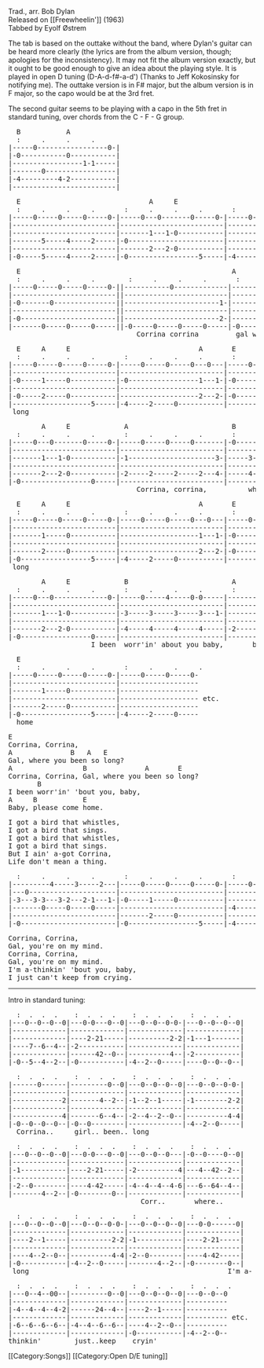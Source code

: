 Trad., arr. Bob Dylan<br>
Released on [[Freewheelin']] (1963)<br>
Tabbed by Eyolf Østrem

The tab is based on the outtake without the band, where Dylan's guitar
can be heard more clearly (the lyrics are from the album version, though;
apologies for the inconsistency). It may not fit the album version exactly,
but it ought to be good enough to give an idea about the playing
style. It is played in open D tuning (D-A-d-f#-a-d') (Thanks to Jeff
Kokosinsky for notifying me). The outtake version is in F# major, but
the album version is in F major, so the capo would be at the 3rd fret.

The second guitar seems to be playing with a capo in the 5th fret in
standard tuning, over chords from the C - F - G group.

<pre class="tab">
  B           A
  :     .     .     .      
|-----0-----------------0-|
|-0-----------0-----------|
|-----------------1-1-----|
|-------0-----------------|
|-4---------4-2-----------|
|-------------------------|
</pre>

<pre class="tab">
  E                               A     E                               A
  :     .     .     .       :     .     .     .       :     .     .     .
|-----0-----0-----0-----0-|-----0---0-------0-----0-|-----0-----0-----0---0---|
|-------------------------|-------------------------|-------------------------|
|-------------------------|-------1---1-0-----------|-------------------1---1-|
|-------5-----4-----2-----|-0-----------------------|-------------------------|
|-------------------------|-------2---2-0-----------|-------------------2---2-|
|-0-----5-----4-----2-----|-0-----------------5-----|-4-----2-----0-----------|
</pre>
<pre class="tab">
  E                                                   A            B     A
  :     .     .     .        :     .     .     .       :     .     .     .
|-----0-----0-----0-----0-||-----------0-------------|-----------------0-----0-|
|-------------------------||-------------------------|-------------------------|
|-0-------0---------------||-----------------------1-|-------------3-----1-----|
|-------------------------||-------------------------|-------------------------|
|-0-----------------------||-----------------------2-|-------------4-----2-----|
|-------0-----0-----0-----||-0-----0-----0-----0-----|-0-----0-----------------|
                               Corrina corrina         gal where you been  so
</pre>
<pre class="tab">
  E     A     E                               A       E
  :     .     .     .       :     .     .     .       :     .     .     .
|-----0-----0-----0-----0-|-----0-----0-----0---0---|-----0-----0-----0-----0-|
|-------------------------|-------------------------|-------------------------|
|-0-----1-----0-----------|-0-----------------1---1-|-0-----------------------|
|-------------------------|-------------------------|-------------------------|
|-0-----2-----0-----------|-------------------2---2-|-0-----------------------|
|-------------------5-----|-4-----2-----0-----------|-------5-----4-----2-----|
 long
</pre>

<pre class="tab">
        A     E             A                         B           A
  :     .     .     .       :     .     .     .       :     .     .     .
|-----0---0-------0-----0-|-----0-----0-----0-------|-0-----0---------0-----0-|
|-------------------------|-------------------------|-------------------------|
|-------1---1-0-----------|-1---------------------3-|-----3-----3-1-----1-----|
|-------------------------|-------------------------|-------------------------|
|-------2---2-0-----------|-2-----2-----2-----2---4-|-----4-----4-2-----2-----|
|-0-----------------0-----|-------------------------|-------------------------|
                               Corrina, corrina,          where you been so
</pre>

<pre class="tab">
  E     A     E                               A       E
  :     .     .     .       :     .     .     .       :     .     .     .
|-----0-----0-----0-----0-|-----0-----0-----0---0---|-----0-----0-----0-----0-|
|-------------------------|-------------------------|-------------------------|
|-------1-----0-----------|-------------------1---1-|-0-----------------------|
|-------------------------|-------------------------|-------------------------|
|-------2-----0-----------|-------------------2---2-|-0-----------------------|
|-0-----------------5-----|-4-----2-----0-----------|-------5-----4-----2-----|
 long
</pre>
<pre class="tab">
        A     E             B                         A           B
  :     .     .     .       :     .     .     .       :     .     .     .
|-----0---0-------------0-|-----0-----4-----0-0-----|-----------------0-----0-|
|-------------------------|-------------------------|-------------------------|
|-------1---1-0-----------|-3-----3-----3-----3---1-|-----------1-3-----3-----|
|-------------------------|-------------------------|-------------------------|
|-------2---2-0-----------|-4-----4-----4-----4-----|-2-----2-----4-----4-----|
|-0-----------------0-----|-------------------------|-------------------------|
                    I been  worr'in' about you baby,       baby, please come
</pre>
<pre class="tab">
  E
  :     .     .     .       :     .     .     .
|-----0-----0-----0-----0-|-----0-----0-----0-
|-------------------------|-------------------
|-------1-----0-----------|-------------------
|-------------------------|------------------- etc.
|-------2-----0-----------|-------------------
|-0-----------------5-----|-4-----2-----0-----
  home
</pre>

<pre class="verse">
E
Corrina, Corrina,
A              B   A   E
Gal, where you been so long?
A                 B              A       E
Corrina, Corrina, Gal, where you been so long?
       B
I been worr'in' 'bout you, baby,
A     B           E
Baby, please come home.
</pre>

<pre class="verse">
I got a bird that whistles,
I got a bird that sings.
I got a bird that whistles,
I got a bird that sings.
But I ain' a-got Corrina,
Life don't mean a thing.
</pre>
<pre class="tab">
  :     .     .     .       :     .     .     .       :     .     .     .
|---------4-----3-----2---|-----0-----0-----0-----0-|-----0-----0-----0-----0-
|---0---------------------|-------------------------|-------------------------
|-3---3-3---3-2---2-1---1-|-0-----1-----0-----------|-------------------------
|-------0-----0-----0-----|-------------------------|-4-----2-----0-------0---
|-------------------------|-------2-----0-----------|-------------------------
|-0-----------------------|-0-----------------5-----|-4-----2-----0-----0-----
</pre>
<pre class="verse">
Corrina, Corrina,
Gal, you're on my mind.
Corrina, Corrina,
Gal, you're on my mind.
I'm a-thinkin' 'bout you, baby,
I just can't keep from crying.
</pre>

----
Intro in standard tuning:

<pre class="tab">
  :  .  .  .    :  .  .  .    :  .  .  .    :  .  .  .
|---0--0--0--0|---0-0---0--0|---0--0--0-0-|---0--0--0--0|
|-------------|-------------|-------------|-------------|
|-------------|----2-21-----|----------2-2|-1---1-------|
|----7--6--4--|-2-----------|-------------|-------------|
|-------------|------42--0--|----------4--|-2-----------|
|-0--5--4--2--|-0-----------|-4--2--0-----|----0--0--0--|
</pre>
<pre class="tab">
  :  .  .  .    :  .  .  .    :  .  .  .    :  .  .  .
|------0------|---------0--0|---0--0--0--0|---0--0--0-0-|
|-------------|-------------|-------------|-------------|
|------------2|-------4--2--|-1--2--1-----|-1--------2-2|
|-------------|-------------|-------------|-------------|
|------------4|-------6--4--|-2--4--2--0--|----------4-4|
|-0--0--0--0--|-0--0--------|-------------|-4--2--0-----|
  Corrina..     girl.. been.. long
</pre>
<pre class="tab">
  :  .  .  .    :  .  .  .    :  .  .  .    :  .  .  .
|---0--0--0--0|---0-0---0--0|---0--0--0---|-0--0----0--0|
|-------------|-------------|-------------|-------------|
|-1-----------|----2-21-----|-2----------4|---4--42--2--|
|-------------|-------------|-------------|-------------|
|-2--0--------|----4-42-----|-4--4--4--4-6|---6--64--4--|
|-------4--2--|-0--------0--|-------------|-------------|
                                Corr..       where..
</pre>
<pre class="tab">
  :  .  .  .    :  .  .  .    :  .  .  .    :  .  .  .
|---0--0--0--0|---0--0--0-0-|---0--0--0--0|---0-0------0|
|-------------|-------------|-------------|-------------|
|----2--1-----|----------2-2|-1-----------|----2-21-----|
|-------------|-------------|-------------|-------------|
|----4--2--0--|----------4-4|-2--0--------|----4-42-----|
|-0-----------|-4--2--0-----|-------4--2--|-0--------0--|
 long                                                I'm a-
</pre>
<pre class="tab">
  :  .  .  .    :  .  .  .    :  .  .  .    :  .  .  .
|---0--4--00--|---------0--0|---0--0--0--0|---0--0--0
|-------------|-------------|-------------|----------
|-4--4--4--4-2|------24--4--|----2--1-----|----------
|-------------|-------------|-------------|---------- etc.
|-6--6--6--6--|-4--4--6--6--|----4--2--0--|----------
|-------------|-------------|-0-----------|-4--2--0--
thinkin'        just..keep    cryin'
</pre>

[[Category:Songs]]
[[Category:Open D/E tuning]]